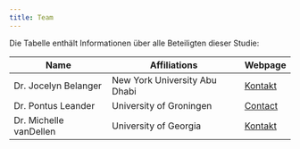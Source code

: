 ```yaml
---
title: Team
---
```


Die Tabelle enthält Informationen über alle Beteiligten dieser Studie:

| Name      | Affiliations| Webpage       |
| --------- | ----------- | ------------- |
| Dr. Jocelyn Belanger| New York University Abu Dhabi| [Kontakt](https://nyuad.nyu.edu/en/academics/divisions/science/faculty/jocelyn-belanger.html)|
| Dr. Pontus Leander| University of Groningen| [Contact](http://pontusleander.com/)|
| Dr. Michelle vanDellen | University of Georgia| [Kontakt](https://psychology.uga.edu/directory/people/michelle-vandellen)|
